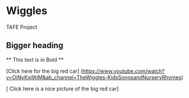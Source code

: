 # Wiggles
TAFE Project

## Bigger heading

** This text is in Bold **

[Click here for the big red car] (https://www.youtube.com/watch?v=OiNvKxj9tiM&ab_channel=TheWiggles-KidsSongsandNurseryRhymes)

[ Click here is a nice picture of the big red car]
